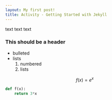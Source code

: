 ```yaml
---
layout: My first post!
title: Activity - Getting Started with Jekyll
---
```


text text text

### This should be a header

- bulleted
- lists
    1. numbered
    2. lists
    
$$f(x) = e^x$$

```python
def f(x):
    return 3*x
```
